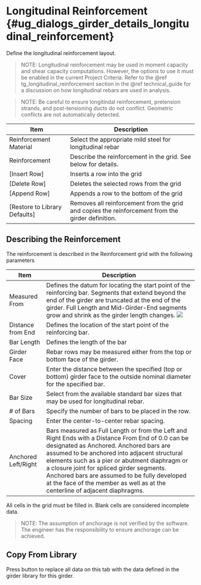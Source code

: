 Longitudinal Reinforcement {#ug_dialogs_girder_details_longitudinal_reinforcement}
==============================================
Define the longitudinal reinforcement layout. 

> NOTE: Longitudinal reinforcement may be used in moment capacity and shear capacity computations. However, the options to use it must be enabled in the current Project Criteria. Refer to the @ref tg_longitudinal_reinforcement section in the @ref technical_guide for a discussion on how longitudinal rebars are used in analysis.

> NOTE: Be careful to ensure longitindal reinforcement, pretension strands, and post-tensioning ducts do not conflict. Geometric conflicts are not automatically detected.

Item | Description
-----|---------
Reinforcement Material | Select the appropriate mild steel for longitudinal rebar
Reinforcement | Describe the reinforcement in the grid. See below for details.
[Insert Row] | Inserts a row into the grid
[Delete Row] | Deletes the selected rows from the grid
[Append Row] | Appends a row to the bottom of the grid
[Restore to Library Defaults] | Removes all reinforcement from the grid and copies the reinforcement from the girder definition.

Describing the Reinforcement
------------------------------
The reinforcement is described in the Reinforcement grid with the following parameters

Item | Description
-------|-------------
Measured From | Defines the datum for locating the start point of the reinforcing bar. Segments that extend beyond the end of the girder are truncated at the end of the girder. Full Length and Mid-Girder-End segments grow and shrink as the girder length changes. ![](LongRebarOptions.gif)
Distance from End | Defines the location of the start point of the reinforcing bar.
Bar Length | Defines the length of the bar
Girder Face | Rebar rows may be measured either from the top or bottom face of the girder.
Cover | Enter the distance between the specified (top or bottom) girder face to the outside nominal diameter for the specified bar.
Bar Size | Select from the available standard bar sizes that may be used for longitudinal rebar.
\# of Bars | Specify the number of bars to be placed in the row.
Spacing | Enter the center-to-center rebar spacing.
Anchored Left/Right | Bars measured as Full Length or from the Left and Right Ends with a Distance From End of 0.0 can be designated as Anchored. Anchored bars are assumed to be anchored into adjacent structural elements such as a pier or abutment diaphragm or a closure joint for spliced girder segments. Anchored bars are assumed to be fully developed at the face of the member as well as at the centerline of adjacent diaphragms.

All cells in the grid must be filled in. Blank cells are considered incomplete data.  

> NOTE: The assumption of anchorage is not verified by the software. The engineer has the responsibility to ensure anchorage can be achieved.

Copy From Library
---------------------------
Press button to replace all data on this tab with the data defined in the girder library for this girder.